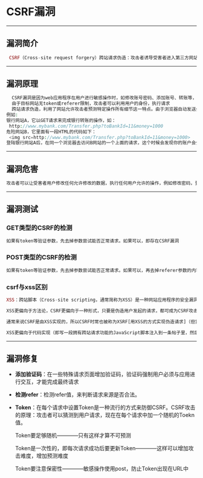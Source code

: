# CSRF漏洞

------

## 漏洞简介

```php
 CSRF（Cross-site request forgery）跨站请求伪造：攻击者诱导受害者进入第三方网站，在第三方网站中，向被攻击网站发送跨站请求。利用受害者在被攻击网站已经获取的注册凭证，绕过后台的用户验证，达到冒充用户对被攻击的网站执行某项操作的目的
```

------

## 漏洞原理

```php
  CSRF漏洞是因为web应用程序在用户进行敏感操作时，如修改账号密码、添加账号、转账等，没有校验表单token或者http请求头中的referer值，从而导致恶意攻击者利用普通用户的身份（cookie）完成攻击行为
  由于目标网站无token或referer限制，攻击者可以利用用户的身份，执行请求
  跨站请求伪造，利用了网站允许攻击者预测特定操作所有细节这一特点。由于浏览器自动发送会话cookie等认证凭证，导致攻击者可以创建恶意的web页面来产生伪造请求。这些伪造的请求很难和合法的请求区分开
例如:
银行网站A，它以GET请求来完成银行转账的操作，如：
 http://www.mybank.com/Transfer.php?toBankId=11&money=1000
危险网站B，它里面有一段HTML的代码如下：
 <img src=http://www.mybank.com/Transfer.php?toBankId=11&money=1000>
登陆银行网站A后，在同一个浏览器去访问B网站的一个上面的请求，这个时候会发现你的账户会少了1000块。
```

------

## 漏洞危害

```php
攻击者可以让受害者用户修改任何允许修改的数据，执行任何用户允许的操作，例如修改密码，登录注销等
```

------

## 漏洞测试

### **GET类型的CSRF的检测**

```php
如果有token等验证参数，先去掉参数尝试能否正常请求。如果可以，即存在CSRF漏洞
```

### **POST类型的CSRF的检测**

```php
如果有token等验证参数，先去掉参数尝试能否正常请求。如果可以，再去掉referer参数的内容，如果仍然可以，说明存在CSRF漏洞，可以利用构造外部form表单的形式，实现攻击。如果直接去掉referer参数请求失败，这种还可以继续验证对referer的判断是否严格，是否可以绕过
```

### csrf与xss区别

````php
XSS：跨站脚本（Cross-site scripting，通常简称为XSS）是一种网站应用程序的安全漏洞攻击，是代码注入的一种。它允许恶意用户将代码注入到网页上，其他用户在观看网页时就会受到影响。这类攻击通常包含了HTML以及客户端脚本语言（最常见如：JavaScript）

XSS更偏向于方法论，CSRF更偏向于一种形式，只要是伪造用户发起的请求，都可成为CSRF攻击。

通常来说CSRF是由XSS实现的，所以CSRF时常也被称为XSRF[用XSS的方式实现伪造请求]（但实现的方式绝不止一种，还可以直接通过命令行模式（命令行敲命令来发起请求）直接伪造请求[只要通过合法验证即可]）。

XSS更偏向于代码实现（即写一段拥有跨站请求功能的JavaScript脚本注入到一条帖子里，然后有用户访问了这个帖子，这就算是中了XSS攻击了），CSRF更偏向于一个攻击结果，只要发起了冒牌请求那么就算是CSRF了
````



------

## 漏洞修复

* **添加验证码**：在一些特殊请求页面增加验证码，验证码强制用户必须与应用进行交互，才能完成最终请求

* **检测refer**：检测refer值，来判断请求来源是否合法。

* **Token**：在每个请求中设置Token是一种流行的方式来防御CSRF。CSRF攻击的原理：攻击者可以猜测到用户请求，现在在每个请求中加一个随机的Toekn值。

  Token要足够随机————只有这样才算不可预测

  Token是一次性的，即每次请求成功后要更新Token————这样可以增加攻击难度，增加预测难度

  Token要注意保密性————敏感操作使用post，防止Token出现在URL中


